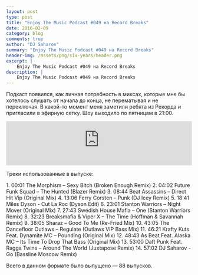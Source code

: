 ```yaml
---
layout: post
type: post
title: "Enjoy The Music Podcast #049 на Record Breaks"
date: 2016-02-09
category: blog
comments: true
author: "DJ Saharov"
summary: "Enjoy The Music Podcast #049 на Record Breaks"
header-img: /assets/png/six-years/header.png
excerpt: |
    Enjoy The Music Podcast #049 на Record Breaks
description: |
    Enjoy The Music Podcast #049 на Record Breaks
---
```


<p>
<span class="firstcharacter">П</span>одкаст появился, как личная потребность в миксах, которые мне бы хотелось слушать от начала до конца, не перематывая и не переключая. В какой-то момент меня заметили ребята из Рекорда и пригласили в эфирную сетку. Шоу выходило по пятницам в 21:00.
</p>

<iframe width="100%" height="120" src="https://player-widget.mixcloud.com/widget/iframe/?hide_cover=1&feed=%2Fdjsaharovofficial%2Fenjoy-the-music-podcast-049%2F" frameborder="0" allow="encrypted-media; fullscreen; autoplay; idle-detection; speaker-selection; web-share;" ></iframe>

<p>Треки использованные в выпуске:</p>
1. 00:01 The Morphism – Sexy Bitch (Broken Enough Remix)
2. 04:02 Future Funk Squad – The Hunted (Blazer Remix)
3. 08:44 Beat Assassins – Direct Hit Vip (Original Mix)
4. 13:06 Ferry Corsten – Punk (DJ Icey Remix)
5. 18:41 Miles Dyson - Cut La Roc (Dyson Edit)
6. 23:01 Stanton Warriors – Night Mover (Original Mix)
7. 27:43 Swedish House Mafia  – One (Stanton Warriors Remix)
8. 32:23 Breaksmafia & Viper X – The Time (Hoffman & Savannah Remix)
9. 38:05 Sharaz  – Good To Me (Re-Fried Mix)
10. 43:05 The Dancefloor Outlaws – Regulate (Outlaws VIP Bass Mix)
11. 46:21 Krafty Kuts Feat. Dynamite MC – Pounding (Original Mix)
12. 48:43 As Beat Feat. Alaska MC – Its Time To Drop That Bass (Original Mix)
13. 53:00 Daft Punk Feat. Ragga Twins – Around The World (Juxtapose Remix)
14. 57:02 DJ Saharov - Go (Bassline Moscow Remix)

<p>Всего в данном формате было выпущено &mdash; 88 выпусков.</p>